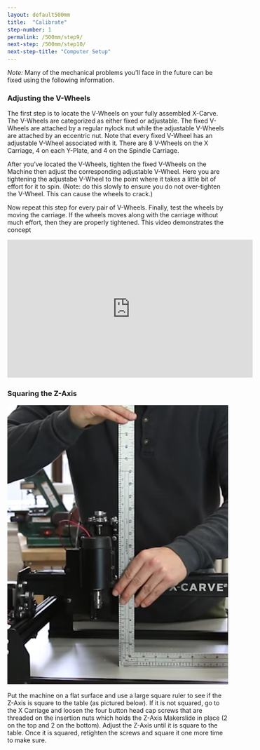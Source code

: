 ```yaml
---
layout: default500mm
title:  "Calibrate"
step-number: 1
permalink: /500mm/step9/
next-step: /500mm/step10/
next-step-title: "Computer Setup"
---
```



*Note:* Many of the mechanical problems you'll face in the future can be fixed using the following information.

<h3>Adjusting the V-Wheels</h3>

The first step is to locate the V-Wheels on your fully assembled X-Carve. The V-Wheels are categorized as either fixed or adjustable. The fixed V-Wheels are attached by a regular nylock nut while the adjustable V-Wheels are attached by an eccentric nut. Note that every fixed V-Wheel has an adjustable V-Wheel associated with it. There are 8 V-Wheels on the X Carriage, 4 on each Y-Plate, and 4 on the Spindle Carriage.

After you’ve located the V-Wheels, tighten the fixed V-Wheels on the Machine then adjust the corresponding adjustable V-Wheel. Here you are tightening the adjustabe V-Wheel to the point where it takes a little bit of effort for it to spin. (Note: do this slowly to ensure you do not over-tighten the V-Wheel. This can cause the wheels to crack.)

Now repeat this step for every pair of V-Wheels. Finally, test the wheels by moving the carriage. If the wheels moves along with the carriage without much effort, then they are properly tightened. 
This video demonstrates the concept

<iframe width="560" height="315" src="https://www.youtube.com/embed/C0ejl-DHZFI" frameborder="0" allowfullscreen></iframe>
 
<h3>Squaring the Z-Axis</h3>

<img src="squaring.png">

Put the machine on a flat surface and use a large square ruler to see if the Z-Axis is square to the table (as pictured below). If it is not squared, go to the X Carriage and loosen the four button head cap screws that are threaded on the insertion nuts which holds the Z-Axis Makerslide in place (2 on the top and 2 on the bottom). Adjust the Z-Axis until it is square to the table. Once it is squared, retighten the screws and square it one more time to make sure.

 
